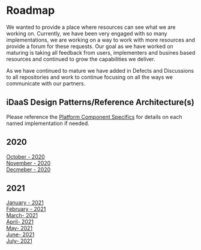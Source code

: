 ﻿# Roadmap
We wanted to provide a place where resources can see what we are working on. Currently, we have been very engaged with so many implementations, we are working on a way to work with more
resources and provide a forum for these requests. Our goal as we have worked on maturing is 
taking all feedback from users, implementers and busines based resources and continued to 
grow the capabilities we deliver.

As we have continued to mature we have added in Defects and Discussions to all repositories and work 
to continue focusing on all the ways we communicate with our partners.

## iDaaS Design Patterns/Reference Architecture(s)

Please reference the [Platform Component Specifics](../docs/Design/PlatformComponents.md) for details on each named implementation if needed. 

## 2020
[October - 2020](2020-10.md)<br/>
[November - 2020](2020-11.md)<br/>
[Decmeber - 2020](2020-12.md)<br/>

## 2021
[January - 2021](2021-01.md)<br/>
[February - 2021](2021-02.md)<br/>
[March- 2021](2021-03.md)<br/>
[April- 2021](2021-04.md)<br/>
[May- 2021](2021-05.md)<br/>
[June- 2021](2021-06.md)<br/>
[July- 2021](2021-07.md)<br/>
